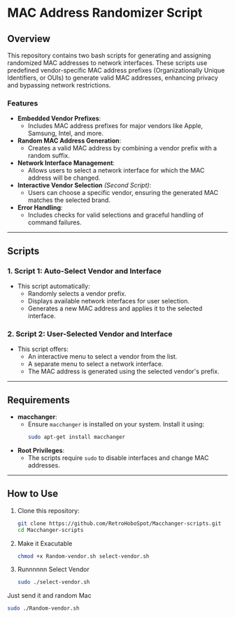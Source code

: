 # MAC Address Randomizer Script

## Overview

This repository contains two bash scripts for generating and assigning randomized MAC addresses to network interfaces. These scripts use predefined vendor-specific MAC address prefixes (Organizationally Unique Identifiers, or OUIs) to generate valid MAC addresses, enhancing privacy and bypassing network restrictions.

### Features
- **Embedded Vendor Prefixes**:
  - Includes MAC address prefixes for major vendors like Apple, Samsung, Intel, and more.
- **Random MAC Address Generation**:
  - Creates a valid MAC address by combining a vendor prefix with a random suffix.
- **Network Interface Management**:
  - Allows users to select a network interface for which the MAC address will be changed.
- **Interactive Vendor Selection** *(Second Script)*:
  - Users can choose a specific vendor, ensuring the generated MAC matches the selected brand.
- **Error Handling**:
  - Includes checks for valid selections and graceful handling of command failures.

---

## Scripts

### 1. **Script 1: Auto-Select Vendor and Interface**
- This script automatically:
  - Randomly selects a vendor prefix.
  - Displays available network interfaces for user selection.
  - Generates a new MAC address and applies it to the selected interface.

### 2. **Script 2: User-Selected Vendor and Interface**
- This script offers:
  - An interactive menu to select a vendor from the list.
  - A separate menu to select a network interface.
  - The MAC address is generated using the selected vendor's prefix.

---

## Requirements
- **macchanger**:
  - Ensure `macchanger` is installed on your system. Install it using:
    ```bash
    sudo apt-get install macchanger
    ```
- **Root Privileges**:
  - The scripts require `sudo` to disable interfaces and change MAC addresses.

---

## How to Use

1. Clone this repository:
   ```bash
   git clone https://github.com/RetroHoboSpot/Macchanger-scripts.git
   cd Macchanger-scripts

2. Make it Exacutable

   ```bash
   chmod +x Random-vendor.sh select-vendor.sh
3. Runnnnnn
  Select Vendor 
   ```bash
   sudo ./select-vendor.sh

Just send it and random Mac 
   ```bash
   sudo ./Random-vendor.sh
   

